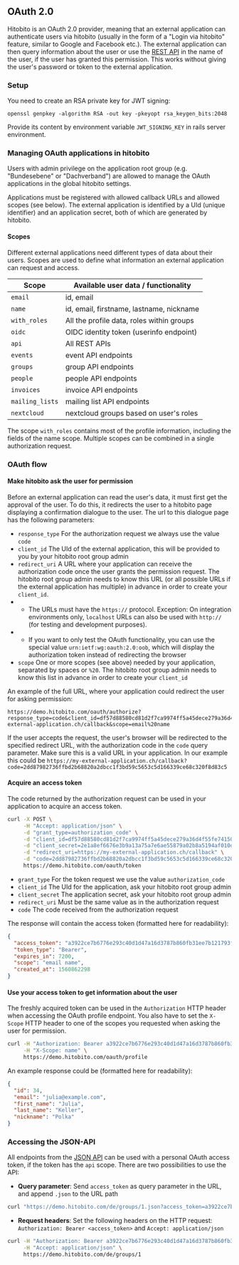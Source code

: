 ## OAuth 2.0

Hitobito is an OAuth 2.0 provider, meaning that an external application can authenticate users via hitobito (usually in the form of a "Login via hitobito" feature, similar to Google and Facebook etc.). The external application can then query information about the user or use the [REST API](05_rest_api.md) in the name of the user, if the user has granted this permission. This works without giving the user's password or token to the external application.

### Setup

You need to create an RSA private key for JWT signing:

`openssl genpkey -algorithm RSA -out key -pkeyopt rsa_keygen_bits:2048`

Provide its content by environment variable `JWT_SIGNING_KEY` in rails server environment.

### Managing OAuth applications in hitobito
Users with admin privilege on the application root group (e.g. "Bundesebene" or "Dachverband") are allowed to manage the OAuth applications in the global hitobito settings.

Applications must be registered with allowed callback URLs and allowed scopes (see below). The external application is identified by a UId (unique identifier) and an application secret, both of which are generated by hitobito.

#### Scopes
Different external applications need different types of data about their users. Scopes are used to define what information an external application can request and access.

| Scope           | Available user data / functionality       |
| ---             | ---                                       |
| `email`         | id, email                                 |
| `name`          | id, email, firstname, lastname, nickname  |
| `with_roles`    | All the profile data, roles within groups |
| `oidc`          | OIDC identity token (userinfo endpoint)   |
| `api`           | All REST APIs                             |
| `events`        | event API endpoints                       |
| `groups`        | group API endpoints                       |
| `people`        | people API endpoints                      |
| `invoices`      | invoice API endpoints                     |
| `mailing_lists` | mailing list API endpoints                |
| `nextcloud`     | nextcloud groups based on user's roles    |

The scope `with_roles` contains most of the profile information, including the fields of the name scope. Multiple scopes can be combined in a single authorization request.

### OAuth flow

#### Make hitobito ask the user for permission
Before an external application can read the user's data, it must first get the approval of the user. To do this, it redirects the user to a hitobito page displaying a confirmation dialogue to the user. The url to this dialogue page has the following parameters:

* `response_type` For the authorization request we always use the value `code`
* `client_id` The UId of the external application, this will be provided to you by your hitobito root group admin
* `redirect_uri` A URL where your application can receive the authorization code once the user grants the permission request. The hitobito root group admin needs to know this URL (or all possible URLs if the external application has multiple) in advance in order to create your `client_id`.
* * The URLs must have the `https://` protocol. Exception: On integration environments only, `localhost` URLs can also be used with `http://` (for testing and development purposes).
* * If you want to only test the OAuth functionality, you can use the special value `urn:ietf:wg:oauth:2.0:oob`, which will display the authorization token instead of redirecting the browser
* `scope` One or more scopes (see above) needed by your application, separated by spaces or `%20`. The hitobito root group admin needs to know this list in advance in order to create your `client_id`

An example of the full URL, where your application could redirect the user for asking permission:
```
https://demo.hitobito.com/oauth/authorize?response_type=code&client_id=df57d88580cd81d2f7ca9974ff5a45dece279a36d4f55fe741502dd3ebb60ba8&redirect_uri=https://my-external-application.ch/callback&scope=email%20name
```

If the user accepts the request, the user's browser will be redirected to the specified redirect URL, with the authorization code in the `code` query parameter. Make sure this is a valid URL in your application. In our example this could be `https://my-external-application.ch/callback?code=2dd87982736ffbd2b68820a2dbcc1f3bd59c5653c5d166339ce68c320f8d83c5`

#### Acquire an access token
The code returned by the authorization request can be used in your application to acquire an access token.

```bash
curl -X POST \
     -H "Accept: application/json" \
     -d "grant_type=authorization_code" \
     -d "client_id=df57d88580cd81d2f7ca9974ff5a45dece279a36d4f55fe741502dd3ebb60ba8" \
     -d "client_secret=2e1a8ef6676e3b9a13a75a7e6ae55879a02b8a5194af010dd8af0eb1a2ca0957" \
     -d "redirect_uri=https://my-external-application.ch/callback" \
     -d "code=2dd87982736ffbd2b68820a2dbcc1f3bd59c5653c5d166339ce68c320f8d83c5" \
     https://demo.hitobito.com/oauth/token
```

* `grant_type` For the token request we use the value `authorization_code`
* `client_id` The UId for the application, ask your hitobito root group admin
* `client_secret` The application secret, ask your hitobito root group admin
* `redirect_uri` Must be the same value as in the authorization request
* `code` The code received from the authorization request

The response will contain the access token (formatted here for readability):
```json
{
  "access_token": "a3922ce7b6776e293c40d1d47a16d3787b860fb31ee7b121793f40492bae309f",
  "token_type": "Bearer",
  "expires_in": 7200,
  "scope": "email name",
  "created_at": 1560862298
}
```

#### Use your access token to get information about the user

The freshly acquired token can be used in the `Authorization` HTTP header when accessing the OAuth profile endpoint. You also have to set the `X-Scope` HTTP header to one of the scopes you requested when asking the user for permission.
```bash
curl -H "Authorization: Bearer a3922ce7b6776e293c40d1d47a16d3787b860fb31ee7b121793f40492bae309f" \
     -H "X-Scope: name" \
     https://demo.hitobito.com/oauth/profile
```

An example response could be (formatted here for readability):
```json
{
  "id": 34,
  "email": "julia@example.com",
  "first_name": "Julia",
  "last_name": "Keller",
  "nickname": "Polka"
}
```

### Accessing the JSON-API

All endpoints from the [JSON API](05_rest_api.md) can be used with a personal OAuth access token, if the token has the `api` scope. There are two possibilities to use the API:

* **Query parameter**: Send `access_token` as query parameter in the URL, and append `.json` to the URL path
```bash
curl "https://demo.hitobito.com/de/groups/1.json?access_token=a3922ce7b6776e293c40d1d47a16d3787b860fb31ee7b121793f40492bae309f"
```

* **Request headers**: Set the following headers on the HTTP request: `Authorization: Bearer <access_token>` and `Accept: application/json`
```bash
curl -H "Authorization: Bearer a3922ce7b6776e293c40d1d47a16d3787b860fb31ee7b121793f40492bae309f" \
     -H "Accept: application/json" \
     https://demo.hitobito.com/de/groups/1
```
